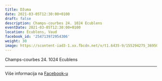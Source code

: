 ```yaml
---
title: Džuma
date: 2021-03-05T12:30:00+0100
draft: false
description: Champs-courbes 24. 1024 Ecublens
eventDate: 2021-03-05T12:30:00+0100
location: Écublens, Vaud
facebook_id: '254713972954306'
weight: 30
image: https://scontent-iad3-1.xx.fbcdn.net/v/t1.6435-9/155294275_3695079563921169_4909597834044538694_n.jpg?_nc_cat=101&ccb=1-7&_nc_sid=9e60e4&_nc_eui2=AeG8UClbWf29AU_nXjdq3EWH_4HHzzV0GSb_gcfPNXQZJh84GYNGo4_Z5Cn5-iLlSDRJM0isnap6RFoid72tsV9o&_nc_ohc=OC1WJHXJx3IQ7kNvwHXvTBP&_nc_oc=AdkYmcMxX_hERWK-m3FfWgeUpHZXLJQlJFSYKBZS6L2RR8hDb-fCNZTFEkIQMAI1hI8&_nc_zt=23&_nc_ht=scontent-iad3-1.xx&edm=ABTKTjYEAAAA&_nc_gid=szAAXpQEO6MRH9QfNT7low&oh=00_AfNZ9bMb1F_ojjHPAKOtTUR0iuXIuRRKJBnPGF-EtqoThw&oe=6886CFDB
---
```


Champs-courbes 24. 1024 Ecublens

---

Više informacija na [Facebook-u](https://facebook.com/events/254713972954306)